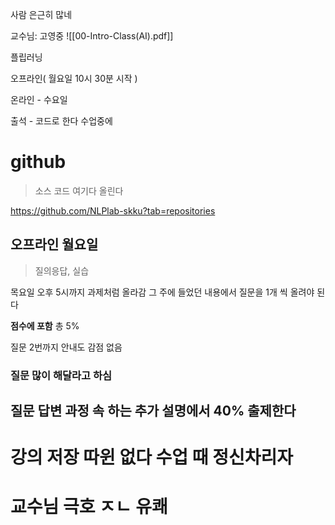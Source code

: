 
사람 은근히 많네 
 
교수님: 고영중
![[00-Intro-Class(AI).pdf]]

플립러닝 

오프라인( 월요일 10시 30분 시작 )

온라인 - 수요일 

출석 - 코드로 한다 수업중에 
# github 
> 소스 코드 여기다 올린다

https://github.com/NLPlab-skku?tab=repositories



## 오프라인 월요일 

> 질의응답, 실습 

목요일 오후 5시까지 과제처럼 올라감 
그 주에 들었던 내용에서 질문을 1개 씩 올려야 된다 

**점수에 포함** 총 5% 

질문 2번까지 안내도 감점 없음

### 질문 많이 해달라고 하심 
## 질문 답변 과정 속 하는 추가 설명에서 40% 출제한다 


# 강의 저장 따윈 없다 수업 때 정신차리자 


# 교수님 극호 ㅈㄴ 유쾌 



